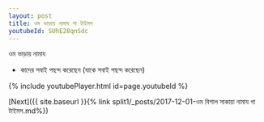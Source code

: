```yaml
---
layout: post
title: ওম ভাড়ায় নামায গা টাইমস
youtubeId: SUhE28qnSdc
---
```

 
 
 ওম ভাড়ায় নামায  
 
 -  কাদের সবাই পছন্দ করেছেন (যাকে সবাই পছন্দ করেছেন) 
 
  
 
  
 
 
 
 
 
 


{% include youtubePlayer.html id=page.youtubeId %}
 
[Next]({{ site.baseurl }}{% link  split1/_posts/2017-12-01-ওম বিশাল সাকায়া নামায গা টাইমস.md%})
 
